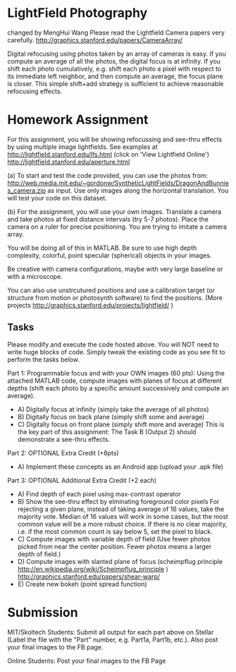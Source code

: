 LightField Photography
======================

changed by MengHui Wang
Please read the Lightfield Camera papers very carefully.
http://graphics.stanford.edu/papers/CameraArray/


Digital refocusing using photos taken by an array of cameras is easy. If you compute an average of all the photos, the digital focus is at infinity. If you shift each photo cumulatively, e.g. shift each photo a pixel with respect to its immediate left neighbor, and then compute an average, the focus plane is closer. This simple shift+add strategy is sufficient to achieve reasonable refocusing effects.



Homework Assignment
===================

For this assignment, you will be showing refocussing and see-thru effects by using multiple image lightfields. See examples at http://lightfield.stanford.edu/lfs.html (click on 'View Lightfield Online')
http://lightfield.stanford.edu/aperture.html

(a) To start and test the code provided, you can use the photos from: http://web.media.mit.edu/~gordonw/SyntheticLightFields/DragonAndBunnies_camera.zip as input. Use only images along the horizontal translation. You will test your code on this dataset.

(b) For the assignment, you will use your own images. Translate a camera and take photos at fixed distance intervals (try 5-7 photos). Place the camera on a ruler for precise positioning. You are trying to imitate a camera array. 

You will be doing all of this in MATLAB. Be sure to use high depth complexity, colorful, point specular (spherical) objects in your images.

Be creative with camera configurations, maybe with very large baseline or with a microscope. 

You can also use unstrcutured positions and use a calibration target (or structure from motion or photosynth software) to find the positions.
(More projects http://graphics.stanford.edu/projects/lightfield/ )

Tasks
-----
Please modify and execute the code hosted above. You will NOT need to write huge blocks of code. Simply tweak the existing code as you see fit to perform the tasks below.

Part 1: Programmable focus and with your OWN images (60 pts):
Using the attached MATLAB code, compute images with planes of focus at different depths (shift each photo by a specific amount successively and compute an average).
- A) Digitally focus at infinity (simply take the average of all photos)
- B) Digitally focus on back plane (simply shift some and average)
- C) Digitally focus on front plane (simply shift more and average)
This is the key part of this assignment: The Task B (Output 2) should demonstrate a see-thru effects.


Part 2: OPTIONAL Extra Credit (+8pts)
- A) Implement these concepts as an Android app (upload your .apk file)


Part 3: OPTIONAL Additional Extra Credit (+2 each)
- A) Find depth of each pixel using max-contrast operator
- B) Show the see-thru effect by elminating foreground color pixels
For rejecting a given plane, instead of taking average of 16 values, take the majority vote.
Median of 16 values will work in some cases, but the most common value will be a more robust choice.
If there is no clear majority, i.e. if the most common count is say below 5, set the pixel to black.
- C) Compute images with variable depth of field (Use fewer photos picked from near the center position. Fewer photos means a larger depth of field.)
- D) Compute images with slanted plane of focus
(scheimpflug principle http://en.wikipedia.org/wiki/Scheimpflug_principle )
http://graphics.stanford.edu/papers/shear-warp/
- E) Create new bokeh (point spread function)


Submission
==========
MIT/Skoltech Students:
Submit all output for each part above on Stellar (Label the file with the "Part" number, e.g. Part1a, Part1b, etc.). Also post your final images to the FB page.

Online Students:
Post your final images to the FB Page
